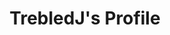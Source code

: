 ---
title: TrebledJ's Profile
layout: profile
permalink: /profile/
redirect_from:
 - /online-cv
 - /cv
 - /skills
 - /author
 - /about
 - /about-me
---